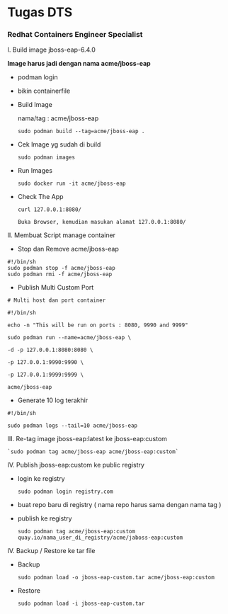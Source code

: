 # **Tugas DTS**


### Redhat Containers Engineer Specialist


I. Build image jboss-eap-6.4.0


**Image harus jadi dengan nama acme/jboss-eap**


- podman login


- bikin containerfile


- Build Image


	nama/tag : acme/jboss-eap


	`sudo podman build --tag=acme/jboss-eap .`


- Cek Image yg sudah di build


	`sudo podman images`


- Run Images


	`sudo docker run -it acme/jboss-eap`


- Check The App


	`curl 127.0.0.1:8080/`

	 `Buka Browser, kemudian masukan alamat 127.0.0.1:8080/`

II. Membuat Script manage container

- Stop dan Remove acme/jboss-eap

```
#!/bin/sh
sudo podman stop -f acme/jboss-eap
sudo podman rmi -f acme/jboss-eap
```

- Publish Multi Custom Port

```
# Multi host dan port container

#!/bin/sh

echo -n "This will be run on ports : 8080, 9990 and 9999"

sudo podman run --name=acme/jboss-eap \

-d -p 127.0.0.1:8080:8080 \

-p 127.0.0.1:9990:9990 \

-p 127.0.0.1:9999:9999 \

acme/jboss-eap
```

- Generate 10 log terakhir

```
#!/bin/sh

sudo podman logs --tail=10 acme/jboss-eap
```


III. Re-tag image jboss-eap:latest ke jboss-eap:custom

	`sudo podman tag acme/jboss-eap acme/jboss-eap:custom`

IV. Publish jboss-eap:custom ke public registry

- login ke registry

	`sudo podman login registry.com`

- buat repo baru di registry ( nama repo harus sama dengan nama tag )

- publish ke registry


	`sudo podman tag acme/jboss-eap:custom quay.io/nama_user_di_registry/acme/jaboss-eap:custom`

IV. Backup / Restore ke tar file

- Backup


	`sudo podman load -o jboss-eap-custom.tar acme/jboss-eap:custom` 

- Restore

	`sudo podman load -i jboss-eap-custom.tar`



